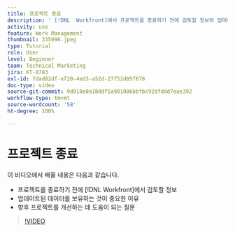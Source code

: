 ```yaml
---
title: 프로젝트 종료
description: ' [!DNL  Workfront]에서 프로젝트를 종료하기 전에 검토할 정보와 업데이트된 데이터를 보유하는 것이 중요한 이유를 알아봅니다.'
activity: use
feature: Work Management
thumbnail: 335096.jpeg
type: Tutorial
role: User
level: Beginner
team: Technical Marketing
jira: KT-8783
exl-id: 7dad82df-ef20-4ed3-a52d-27f52d05f678
doc-type: video
source-git-commit: 9d918e0a18ddf5a901086bbfbc92dfddd7eae392
workflow-type: tm+mt
source-wordcount: '58'
ht-degree: 100%

---
```


# 프로젝트 종료

이 비디오에서 배울 내용은 다음과 같습니다.

* 프로젝트를 종료하기 전에 [!DNL Workfront]에서 검토할 정보
* 업데이트된 데이터를 보유하는 것이 중요한 이유
* 향후 프로젝트를 개선하는 데 도움이 되는 질문

>[!VIDEO](https://video.tv.adobe.com/v/335096/?quality=12&learn=on)

<!---
This video is confusing. We have heard multiple complaints that it doesn't show how to actually change the project to Complete. "Change the project status to complete" covers the same material in more depth and clarity, so we've removed this tutorial from the TOC and redirected it's URL to point to "Change the project status to complete".
--->
